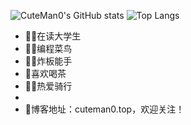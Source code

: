 
![CuteMan0's GitHub stats](https://github-readme-stats.vercel.app/api?username=CuteMan0)
![Top Langs](https://github-readme-stats.vercel.app/api/top-langs/?username=CuteMan0)


* 👨‍🎓在读大学生
* 👨‍💻编程菜鸟
* 👨‍🔧炸板能手
* 🍵喜欢喝茶
* 🚴‍♂️热爱骑行
* 
* 🎉博客地址：cuteman0.top，欢迎关注！
